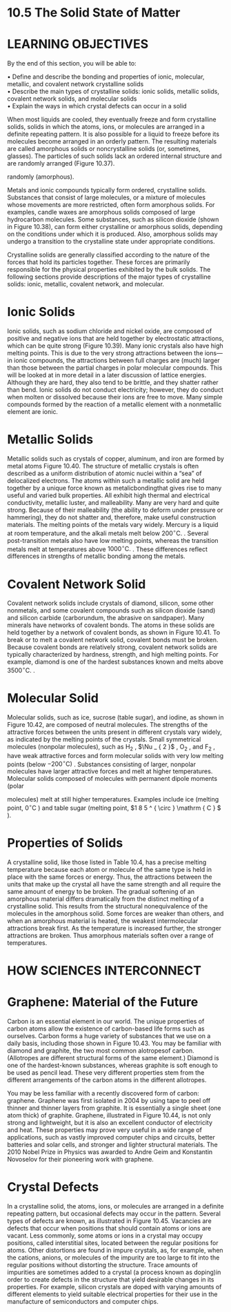 # 10.5 The Solid State of Matter

# LEARNING OBJECTIVES

By the end of this section, you will be able to:

• Define and describe the bonding and properties of ionic, molecular, metallic, and covalent network crystalline solids   
• Describe the main types of crystalline solids: ionic solids, metallic solids, covalent network solids, and molecular solids   
• Explain the ways in which crystal defects can occur in a solid

When most liquids are cooled, they eventually freeze and form crystalline solids, solids in which the atoms, ions, or molecules are arranged in a definite repeating pattern. It is also possible for a liquid to freeze before its molecules become arranged in an orderly pattern. The resulting materials are called amorphous solids or noncrystalline solids (or, sometimes, glasses). The particles of such solids lack an ordered internal structure and are randomly arranged (Figure 10.37).

randomly (amorphous).

Metals and ionic compounds typically form ordered, crystalline solids. Substances that consist of large molecules, or a mixture of molecules whose movements are more restricted, often form amorphous solids. For examples, candle waxes are amorphous solids composed of large hydrocarbon molecules. Some substances, such as silicon dioxide (shown in Figure 10.38), can form either crystalline or amorphous solids, depending on the conditions under which it is produced. Also, amorphous solids may undergo a transition to the crystalline state under appropriate conditions.

Crystalline solids are generally classified according to the nature of the forces that hold its particles together. These forces are primarily responsible for the physical properties exhibited by the bulk solids. The following sections provide descriptions of the major types of crystalline solids: ionic, metallic, covalent network, and molecular.

# Ionic Solids

Ionic solids, such as sodium chloride and nickel oxide, are composed of positive and negative ions that are held together by electrostatic attractions, which can be quite strong (Figure 10.39). Many ionic crystals also have high melting points. This is due to the very strong attractions between the ions—in ionic compounds, the attractions between full charges are (much) larger than those between the partial charges in polar molecular compounds. This will be looked at in more detail in a later discussion of lattice energies. Although they are hard, they also tend to be brittle, and they shatter rather than bend. Ionic solids do not conduct electricity; however, they do conduct when molten or dissolved because their ions are free to move. Many simple compounds formed by the reaction of a metallic element with a nonmetallic element are ionic.

# Metallic Solids

Metallic solids such as crystals of copper, aluminum, and iron are formed by metal atoms Figure 10.40. The structure of metallic crystals is often described as a uniform distribution of atomic nuclei within a “sea” of delocalized electrons. The atoms within such a metallic solid are held together by a unique force known as metalicbondingthat gives rise to many useful and varied bulk properties. All exhibit high thermal and electrical conductivity, metallic luster, and malleability. Many are very hard and quite strong. Because of their malleability (the ability to deform under pressure or hammering), they do not shatter and, therefore, make useful construction materials. The melting points of the metals vary widely. Mercury is a liquid at room temperature, and the alkali metals melt below $2 0 0 ^ { \circ } \mathrm { C } .$ . Several post-transition metals also have low melting points, whereas the transition metals melt at temperatures above $1 0 0 0 ^ { \circ } \mathrm { C } .$ . These differences reflect differences in strengths of metallic bonding among the metals.



# Covalent Network Solid

Covalent network solids include crystals of diamond, silicon, some other nonmetals, and some covalent compounds such as silicon dioxide (sand) and silicon carbide (carborundum, the abrasive on sandpaper). Many minerals have networks of covalent bonds. The atoms in these solids are held together by a network of covalent bonds, as shown in Figure 10.41. To break or to melt a covalent network solid, covalent bonds must be broken. Because covalent bonds are relatively strong, covalent network solids are typically characterized by hardness, strength, and high melting points. For example, diamond is one of the hardest substances known and melts above $3 5 0 0 ^ { \circ } \mathrm { C } .$ .

# Molecular Solid

Molecular solids, such as ice, sucrose (table sugar), and iodine, as shown in Figure 10.42, are composed of neutral molecules. The strengths of the attractive forces between the units present in different crystals vary widely, as indicated by the melting points of the crystals. Small symmetrical molecules (nonpolar molecules), such as $\mathrm { H } _ { 2 }$ , $\Nu _ { 2 }$ , $\mathrm { O _ { 2 } }$ , and $\mathrm { F } _ { 2 }$ , have weak attractive forces and form molecular solids with very low melting points (below $- 2 0 0 ^ { \circ } \mathrm { C } )$ . Substances consisting of larger, nonpolar molecules have larger attractive forces and melt at higher temperatures. Molecular solids composed of molecules with permanent dipole moments (polar

molecules) melt at still higher temperatures. Examples include ice (melting point, $0 { } ^ { \circ } \mathrm { C }$ ) and table sugar (melting point, $1 8 5 ^ { \circ } \mathrm { C } \$ ).

# Properties of Solids

A crystalline solid, like those listed in Table 10.4, has a precise melting temperature because each atom or molecule of the same type is held in place with the same forces or energy. Thus, the attractions between the units that make up the crystal all have the same strength and all require the same amount of energy to be broken. The gradual softening of an amorphous material differs dramatically from the distinct melting of a crystalline solid. This results from the structural nonequivalence of the molecules in the amorphous solid. Some forces are weaker than others, and when an amorphous material is heated, the weakest intermolecular attractions break first. As the temperature is increased further, the stronger attractions are broken. Thus amorphous materials soften over a range of temperatures.

# HOW SCIENCES INTERCONNECT

# Graphene: Material of the Future

Carbon is an essential element in our world. The unique properties of carbon atoms allow the existence of carbon-based life forms such as ourselves. Carbon forms a huge variety of substances that we use on a daily basis, including those shown in Figure 10.43. You may be familiar with diamond and graphite, the two most common alotropesof carbon. (Allotropes are different structural forms of the same element.) Diamond is one of the hardest-known substances, whereas graphite is soft enough to be used as pencil lead. These very different properties stem from the different arrangements of the carbon atoms in the different allotropes.

You may be less familiar with a recently discovered form of carbon: graphene. Graphene was first isolated in 2004 by using tape to peel off thinner and thinner layers from graphite. It is essentially a single sheet (one atom thick) of graphite. Graphene, illustrated in Figure 10.44, is not only strong and lightweight, but it is also an excellent conductor of electricity and heat. These properties may prove very useful in a wide range of applications, such as vastly improved computer chips and circuits, better batteries and solar cells, and stronger and lighter structural materials. The 2010 Nobel Prize in Physics was awarded to Andre Geim and Konstantin Novoselov for their pioneering work with graphene.

# Crystal Defects

In a crystalline solid, the atoms, ions, or molecules are arranged in a definite repeating pattern, but occasional defects may occur in the pattern. Several types of defects are known, as illustrated in Figure 10.45. Vacancies are defects that occur when positions that should contain atoms or ions are vacant. Less commonly, some atoms or ions in a crystal may occupy positions, called interstitial sites, located between the regular positions for atoms. Other distortions are found in impure crystals, as, for example, when the cations, anions, or molecules of the impurity are too large to fit into the regular positions without distorting the structure. Trace amounts of impurities are sometimes added to a crystal (a process known as doping)in order to create defects in the structure that yield desirable changes in its properties. For example, silicon crystals are doped with varying amounts of different elements to yield suitable electrical properties for their use in the manufacture of semiconductors and computer chips.